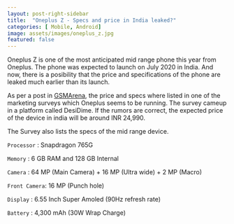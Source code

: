 ```yaml
---
layout: post-right-sidebar
title:  "Oneplus Z - Specs and price in India leaked?"
categories: [ Mobile, Android]
image: assets/images/oneplus_z.jpg
featured: false
---
```

Oneplus Z is one of the most anticipated mid range phone this year from Oneplus. The phone was expected to launch on July 2020 in India. 
And now, there is a posibility that the price and specifications of the phone are leaked much earlier than its launch.

As per a post in [GSMArena][jekyll-gsmarena], the price and specs where listed in one of the marketing surveys which Oneplus seems to be running. The survey cameup in a platform called DesiDime.
If the rumors are correct, the expected price of the device in india will be around INR 24,990.


The Survey also lists the specs of the mid range device.

`Processor` : Snapdragon 765G

`Memory`	: 6 GB RAM and 128 GB Internal

`Camera`	: 64 MP (Main Camera) + 16 MP (Ultra wide) + 2 MP (Macro)

`Front Camera`: 16 MP (Punch hole)

`Display`	: 6.55 Inch  Super Amoled (90Hz refresh rate)

`Battery`	: 4,300 mAh (30W Wrap Charge)  

[jekyll-gsmarena]:https://www.gsmarena.com/oneplus_z_specs_and_indian_pricing_leak-news-43634.php

